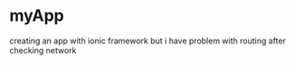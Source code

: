 # myApp
creating an app with ionic framework
but i have problem with routing after checking network
